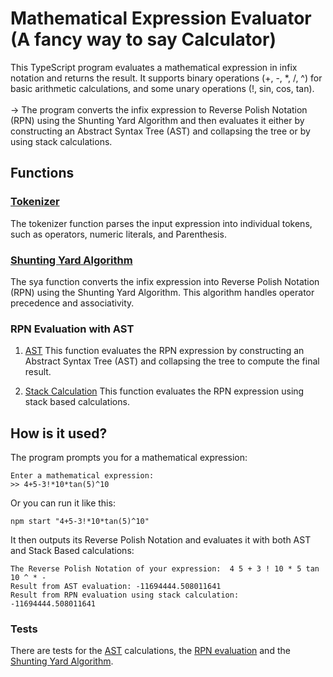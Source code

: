 # Mathematical Expression Evaluator (A fancy way to say Calculator)

This TypeScript program evaluates a mathematical expression in infix notation and returns the result. It supports binary operations (+, -, \*, /, ^) for basic arithmetic calculations, and some unary operations (!, sin, cos, tan).<br><br> -> The program converts the infix expression to Reverse Polish Notation (RPN) using the Shunting Yard Algorithm and then evaluates it either by constructing an Abstract Syntax Tree (AST) and collapsing the tree or by using stack calculations.

## Functions

### [Tokenizer](./src/tokeniser.ts)

The tokenizer function parses the input expression into individual tokens, such as operators, numeric literals, and Parenthesis.

### [Shunting Yard Algorithm](./src/ShuntingYard.ts)

The sya function converts the infix expression into Reverse Polish Notation (RPN) using the Shunting Yard Algorithm. This algorithm handles operator precedence and associativity.

### RPN Evaluation with AST

1. [AST](./src/ast.ts)
   This function evaluates the RPN expression by constructing an Abstract Syntax Tree (AST) and collapsing the tree to compute the final result.

2. [Stack Calculation](./src/rpnEvaluator.ts)
   This function evaluates the RPN expression using stack based calculations.

## How is it used?

The program prompts you for a mathematical expression:

```
Enter a mathematical expression:
>> 4+5-3!*10*tan(5)^10
```

Or you can run it like this:

```
npm start "4+5-3!*10*tan(5)^10"
```

It then outputs its Reverse Polish Notation and evaluates it with both AST
and Stack Based calculations:

```
The Reverse Polish Notation of your expression:  4 5 + 3 ! 10 * 5 tan 10 ^ * -
Result from AST evaluation: -11694444.508011641
Result from RPN evaluation using stack calculation: -11694444.508011641
```

### Tests

There are tests for the [AST](./src/Tests/Ast.test.ts) calculations, the [RPN evaluation](./src/Tests/RpnEvaluation.test.ts) and the [Shunting Yard Algorithm](./src/Tests/ShuntingYard.test.ts).
